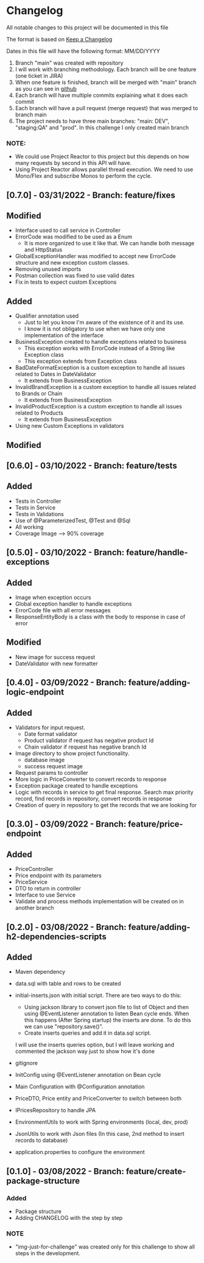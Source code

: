 # Changelog

All notable changes to this project will be documented in this file

The format is based on [Keep a Changelog](https://keepachangelog.com/en/1.0.0/)

Dates in this file will have the following format: MM/DD/YYYY

1) Branch "main" was created with repository
2) I will work with branching methodology. Each branch will be one feature (one ticket in JIRA)
3) When one feature is finished, branch will be merged with "main" branch as you can see in [github](https://github.com/aorizzuto/Inditex)
4) Each branch will have multiple commits explaining what it does each commit
5) Each branch will have a pull request (merge request) that was merged to branch main
6) The project needs to have three main branches: "main: DEV", "staging:QA" and "prod". In this challenge I only created main branch

### NOTE:
- We could use Project Reactor to this project but this depends on how many requests by second in this API will have.
- Using Project Reactor allows parallel thread execution. We need to use Mono/Flex and subscribe Monos to perform the cycle.

## [0.7.0] - 03/31/2022 - Branch: feature/fixes
## Modified
- Interface used to call service in Controller
- ErrorCode was modified to be used as a Enum
  - It is more organized to use it like that. We can handle both message and HttpStatus
- GlobalExceptionHandler was modified to accept new ErrorCode structure and new exception custom classes.
- Removing unused imports
- Postman collection was fixed to use valid dates
- Fix in tests to expect custom Exceptions

## Added
- Qualifier annotation used 
  - Just to let you know I'm aware of the existence of it and its use.
  - I know it is not obligatory to use when we have only one implementation of the interface
- BusinessException created to handle exceptions related to business
  - This exception works with ErrorCode instead of a String like Exception class
  - This exception extends from Exception class
- BadDateFormatException is a custom exception to handle all issues related to Dates in DateValidator
  - It extends from BusinessException
- InvalidBrandException is a custom exception to handle all issues related to Brands or Chain
  - It extends from BusinessException
- InvalidProductException is a custom exception to handle all issues related to Products
  - It extends from BusinessException
- Using new Custom Exceptions in validators

## Modified

## [0.6.0] - 03/10/2022 - Branch: feature/tests
## Added
- Tests in Controller
- Tests in Service
- Tests in Validations
- Use of @ParameterizedTest, @Test and @Sql
- All working
- Coverage Image --> 90% coverage

## [0.5.0] - 03/10/2022 - Branch: feature/handle-exceptions
## Added
- Image when exception occurs
- Global exception handler to handle exceptions
- ErrorCode file with all error messages
- ResponseEntityBody is a class with the body to response in case of error

## Modified
- New image for success request
- DateValidator with new formatter

## [0.4.0] - 03/09/2022 - Branch: feature/adding-logic-endpoint

## Added
- Validators for input request.
  - Date format validator
  - Product validator if request has negative product Id
  - Chain validator if request has negative branch Id
- Image directory to show project functionality.
  - database image
  - success request image
- Request params to controller
- More logic in PriceConverter to convert records to response
- Exception package created to handle exceptions
- Logic with records in service to get final response. Search max priority record, find records in repository, convert records in response
- Creation of query in repository to get the records that we are looking for

## [0.3.0] - 03/09/2022 - Branch: feature/price-endpoint

## Added
- PriceController
- Price endpoint with its parameters
- PriceService
- DTO to return in controller
- Interface to use Service
- Validate and process methods implementation will be created on in another branch

## [0.2.0] - 03/08/2022 - Branch: feature/adding-h2-dependencies-scripts

## Added
- Maven dependency
- data.sql with table and rows to be created
- initial-inserts.json with initial script. There are two ways to do this:
  - Using jackson library to convert json file to list of Object and then using @EventListener annotation to listen Bean cycle ends. When this happens (After Spring startup) the inserts are done. To do this we can use "repository.save()". 
  - Create inserts queries and add it in data.sql script.
    
  I will use the inserts queries option, but I will leave working and commented the jackson way just to show how it's done
- gitignore
- InitConfig using @EventListener annotation on Bean cycle
- Main Configuration with @Configuration annotation
- PriceDTO, Price entity and PriceConverter to switch between both
- IPricesRepository to handle JPA
- EnvironmentUtils to work with Spring environments (local, dev, prod)
- JsonUtils to work with Json files (In this case, 2nd method to insert records to database)
- application.properties to configure the environment


## [0.1.0] - 03/08/2022 - Branch: feature/create-package-structure

### Added
- Package structure
- Adding CHANGELOG with the step by step

### NOTE
- "img-just-for-challenge" was created only for this challenge to show all steps in the development.

